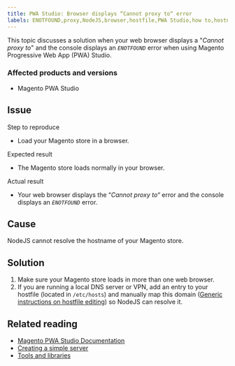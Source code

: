 ```yaml
---
title: PWA Studio: Browser displays “Cannot proxy to“ error
labels: ENOTFOUND,proxy,NodeJS,browser,hostfile,PWA Studio,how to,hostname
---
```


This topic discusses a solution when your web browser displays a "_Cannot proxy to_" and the console displays an _<code class="language-clike">ENOTFOUND</code>_ error when using Magento Progressive Web App (PWA) Studio.

### Affected products and versions

* Magento PWA Studio

## Issue

Step to reproduce

* Load your Magento store in a browser.

Expected result

* The Magento store loads normally in your browser.

Actual result

* Your web browser displays the “_Cannot proxy to“_ error and the console displays an _<code class="language-clike">ENOTFOUND</code>_ error.

## Cause

NodeJS cannot resolve the hostname of your Magento store.

## Solution

1. Make sure your Magento store loads in more than one web browser.
1. If you are running a local DNS server or VPN, add an entry to your hostfile (located in `` /etc/hosts ``) and manually map this domain ([Generic instructions on hostfile editing](https://linuxize.com/post/how-to-edit-your-hosts-file/)) so NodeJS can resolve it.

## Related reading

* [Magento PWA Studio Documentation](https://magento.github.io/pwa-studio/)
* [Creating a simple server](https://magento.github.io/pwa-studio/tutorials/hello-upward/simple-server/)
* [Tools and libraries](https://magento.github.io/pwa-studio/technologies/tools-libraries/)